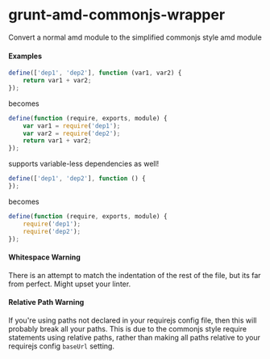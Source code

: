 grunt-amd-commonjs-wrapper
=====================

Convert a normal amd module to the simplified commonjs style amd module

#### Examples
>
```js
define(['dep1', 'dep2'], function (var1, var2) {
    return var1 + var2;
});
```
becomes
```js
define(function (require, exports, module) {
    var var1 = require('dep1');
    var var2 = require('dep2');
    return var1 + var2;
});
```


supports variable-less dependencies as well!
>
```js
define(['dep1', 'dep2'], function () {
});
```
becomes
```js
define(function (require, exports, module) {
    require('dep1');
    require('dep2');
});
```

#### Whitespace Warning
There is an attempt to match the indentation of the rest of the file, but its far from perfect. Might upset your linter.

#### Relative Path Warning
If you're using paths not declared in your requirejs config file, then this will probably break all your paths. This is due to the commonjs style require statements using relative paths, rather than making all paths relative to your requirejs config `baseUrl` setting.
